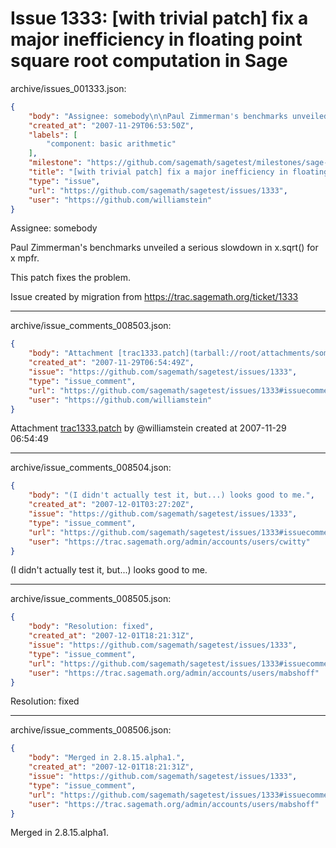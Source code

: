 # Issue 1333: [with trivial patch] fix a major inefficiency in floating point square root computation in Sage

archive/issues_001333.json:
```json
{
    "body": "Assignee: somebody\n\nPaul Zimmerman's benchmarks unveiled a serious slowdown in x.sqrt() for x mpfr.\n\nThis patch fixes the problem. \n\nIssue created by migration from https://trac.sagemath.org/ticket/1333\n\n",
    "created_at": "2007-11-29T06:53:50Z",
    "labels": [
        "component: basic arithmetic"
    ],
    "milestone": "https://github.com/sagemath/sagetest/milestones/sage-2.8.15",
    "title": "[with trivial patch] fix a major inefficiency in floating point square root computation in Sage",
    "type": "issue",
    "url": "https://github.com/sagemath/sagetest/issues/1333",
    "user": "https://github.com/williamstein"
}
```
Assignee: somebody

Paul Zimmerman's benchmarks unveiled a serious slowdown in x.sqrt() for x mpfr.

This patch fixes the problem. 

Issue created by migration from https://trac.sagemath.org/ticket/1333





---

archive/issue_comments_008503.json:
```json
{
    "body": "Attachment [trac1333.patch](tarball://root/attachments/some-uuid/ticket1333/trac1333.patch) by @williamstein created at 2007-11-29 06:54:49",
    "created_at": "2007-11-29T06:54:49Z",
    "issue": "https://github.com/sagemath/sagetest/issues/1333",
    "type": "issue_comment",
    "url": "https://github.com/sagemath/sagetest/issues/1333#issuecomment-8503",
    "user": "https://github.com/williamstein"
}
```

Attachment [trac1333.patch](tarball://root/attachments/some-uuid/ticket1333/trac1333.patch) by @williamstein created at 2007-11-29 06:54:49



---

archive/issue_comments_008504.json:
```json
{
    "body": "(I didn't actually test it, but...) looks good to me.",
    "created_at": "2007-12-01T03:27:20Z",
    "issue": "https://github.com/sagemath/sagetest/issues/1333",
    "type": "issue_comment",
    "url": "https://github.com/sagemath/sagetest/issues/1333#issuecomment-8504",
    "user": "https://trac.sagemath.org/admin/accounts/users/cwitty"
}
```

(I didn't actually test it, but...) looks good to me.



---

archive/issue_comments_008505.json:
```json
{
    "body": "Resolution: fixed",
    "created_at": "2007-12-01T18:21:31Z",
    "issue": "https://github.com/sagemath/sagetest/issues/1333",
    "type": "issue_comment",
    "url": "https://github.com/sagemath/sagetest/issues/1333#issuecomment-8505",
    "user": "https://trac.sagemath.org/admin/accounts/users/mabshoff"
}
```

Resolution: fixed



---

archive/issue_comments_008506.json:
```json
{
    "body": "Merged in 2.8.15.alpha1.",
    "created_at": "2007-12-01T18:21:31Z",
    "issue": "https://github.com/sagemath/sagetest/issues/1333",
    "type": "issue_comment",
    "url": "https://github.com/sagemath/sagetest/issues/1333#issuecomment-8506",
    "user": "https://trac.sagemath.org/admin/accounts/users/mabshoff"
}
```

Merged in 2.8.15.alpha1.
